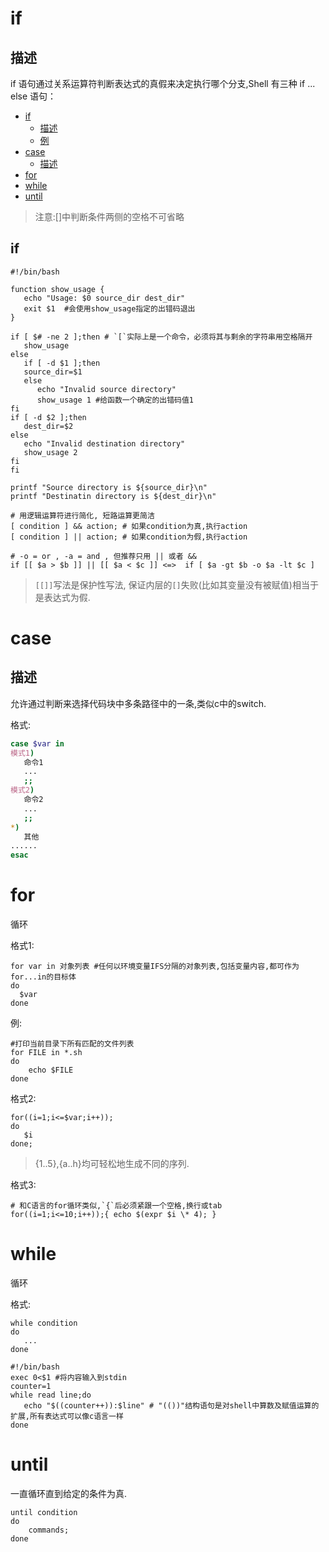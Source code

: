 # if

## 描述

if 语句通过关系运算符判断表达式的真假来决定执行哪个分支,Shell 有三种 if ... else 语句：

- [if](#if)
    - [描述](#%E6%8F%8F%E8%BF%B0)
    - [例](#%E4%BE%8B)
- [case](#case)
    - [描述](#%E6%8F%8F%E8%BF%B0)
- [for](#for)
- [while](#while)
- [until](#until)

> 注意:[]中判断条件两侧的空格不可省略

## if
```shell
#!/bin/bash

function show_usage {
   echo "Usage: $0 source_dir dest_dir"
   exit $1  #会使用show_usage指定的出错码退出
}

if [ $# -ne 2 ];then # `[`实际上是一个命令，必须将其与剩余的字符串用空格隔开
   show_usage
else
   if [ -d $1 ];then
   source_dir=$1
   else
      echo "Invalid source directory"
      show_usage 1 #给函数一个确定的出错码值1
fi
if [ -d $2 ];then
   dest_dir=$2
else
   echo "Invalid destination directory"
   show_usage 2
fi
fi

printf "Source directory is ${source_dir}\n"
printf "Destinatin directory is ${dest_dir}\n"
```
```shell
# 用逻辑运算符进行简化, 短路运算更简洁
[ condition ] && action; # 如果condition为真,执行action
[ condition ] || action; # 如果condition为假,执行action
```
```shell
# -o = or , -a = and , 但推荐只用 || 或者 &&
if [[ $a > $b ]] || [[ $a < $c ]] <=>  if [ $a -gt $b -o $a -lt $c ]
```

> `[[]]`写法是保护性写法, 保证内层的`[]`失败(比如其变量没有被赋值)相当于是表达式为假.

# case

## 描述

允许通过判断来选择代码块中多条路径中的一条,类似c中的switch.

格式:
```sh
case $var in
模式1)
   命令1
   ...
   ;;
模式2)
   命令2
   ...
   ;;
*)
   其他
......
esac
```
# for

循环

格式1:
```shell
for var in 对象列表 #任何以环境变量IFS分隔的对象列表,包括变量内容,都可作为for...in的目标体
do
  $var
done
```
例:
```shell
#打印当前目录下所有匹配的文件列表
for FILE in *.sh
do
    echo $FILE
done
```

格式2:
```shell
for((i=1;i<=$var;i++));
do
   $i
done;
```
> {1..5},{a..h}均可轻松地生成不同的序列.

格式3:
```shell
# 和C语言的for循环类似,`{`后必须紧跟一个空格,换行或tab
for((i=1;i<=10;i++));{ echo $(expr $i \* 4); }
```

# while

循环

格式:
```shell
while condition
do
   ...
done
```
```shell
#!/bin/bash
exec 0<$1 #将内容输入到stdin
counter=1
while read line;do
   echo "$((counter++)):$line" # "(())"结构语句是对shell中算数及赋值运算的扩展,所有表达式可以像c语言一样
done
```
# until

一直循环直到给定的条件为真.
```shell
until condition
do
    commands;
done
```
